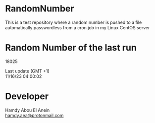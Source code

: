 # RandomNumber    
This is a test repository where a random number is pushed to a file automatically passwordless from a cron job in my Linux CentOS server    
# Random Number of the last run   
18025
      
Last update (GMT +1)    
11/16/23 04:00:02
# Developer    
Hamdy Abou El Anein   
hamdy.aea@protonmail.com
